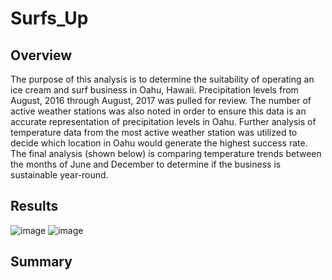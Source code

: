 # Surfs_Up

## Overview

The purpose of this analysis is to determine the suitability of operating an ice cream and surf business in Oahu, Hawaii. Precipitation levels from August, 2016 through August, 2017 was pulled for review. The number of active weather stations was also noted in order to ensure this data is an accurate representation of precipitation levels in Oahu. Further analysis of temperature data from the most active weather station was utilized to decide which location in Oahu would generate the highest success rate. The final analysis (shown below) is comparing temperature trends between the months of June and December to determine if the business is sustainable year-round.

## Results

![image](https://user-images.githubusercontent.com/89353378/141724206-c56409e8-2ec7-4ff4-9658-0ab606683274.png)
     ![image](https://user-images.githubusercontent.com/89353378/141724362-2f07272f-5aff-440a-a84e-337675982459.png)



## Summary
